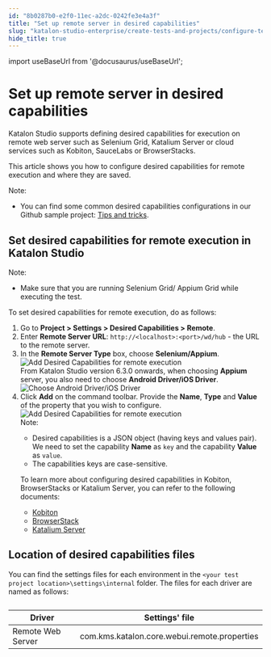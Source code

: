 ```yaml
---
id: "8b0287b0-e2f0-11ec-a2dc-0242fe3e4a3f"
title: "Set up remote server in desired capabilities"
slug: "katalon-studio-enterprise/create-tests-and-projects/configure-test-cases/desired-capabilities/set-up-remote-server-in-desired-capabilities"
hide_title: true
---
```

import useBaseUrl from '@docusaurus/useBaseUrl';


# <a id="id" class="anchor_top_offset"/><a id="ariaid-title1" class="anchor_top_offset"/>Set up remote server in desired capabilities

<p xmlns="http://www.w3.org/1999/xhtml" className="p">Katalon Studio supports defining desired capabilities for execution on remote web server such as Selenium Grid, Katalium Server or cloud services such as Kobiton, SauceLabs or BrowserStacks.</p> 
<p xmlns="http://www.w3.org/1999/xhtml" className="p">This article shows you how to configure desired capabilities for remote execution and where they are saved.</p> 
<div xmlns="http://www.w3.org/1999/xhtml" className="p"><div className="note note note_note"><span className="note__title">Note:</span> <ul className="ul"><li className="li"><p className="p">You can find some common desired capabilities configurations in our Github sample project: <a className="xref j-external-link" href="https://github.com/katalon-studio-samples/tips-and-tricks" target="_blank">Tips and tricks</a>.</p></li></ul></div></div>

## <a id="task-8626" class="anchor_top_offset"/>Set desired capabilities for remote execution in Katalon Studio

<section xmlns="http://www.w3.org/1999/xhtml" className="section context"><div className="note note note_note"><span className="note__title">Note:</span> <ul className="ul"><li className="li"><p className="p">Make sure that you are running Selenium Grid/ Appium Grid while executing the test.</p></li></ul></div><p className="p">To set desired capabilities for remote execution, do as follows:</p></section> 
<ol xmlns="http://www.w3.org/1999/xhtml" className="ol steps"><li className="li step stepexpand"><span className="ph cmd">Go to <strong className="ph b">Project &gt; Settings &gt; Desired Capabilities &gt; Remote</strong>.</span></li><li className="li step stepexpand"><span className="ph cmd">Enter <strong className="ph b">Remote Server URL</strong>: <code className="ph codeph">http://&lt;localhost&gt;:&lt;port&gt;/wd/hub</code> - the URL to the remote server.</span></li><li className="li step stepexpand"><span className="ph cmd">In the <strong className="ph b">Remote Server Type</strong> box, choose <strong className="ph b">Selenium/Appium</strong>.</span><div className="itemgroup info"><img className="image" src={useBaseUrl("/8b274dc0-e2f0-11ec-a2dc-0242fe3e4a3f.png")} alt="Add Desired Capabilities for remote execution" /></div><div className="itemgroup info">From Katalon Studio version 6.3.0 onwards, when choosing <strong className="ph b">Appium</strong> server, you also need to choose <strong className="ph b">Android Driver/iOS Driver</strong>.</div><div className="itemgroup info"><img className="image" src={useBaseUrl("/8b2ddd70-e2f0-11ec-a2dc-0242fe3e4a3f.png")} alt="Choose Android Driver/iOS Driver" /></div></li><li className="li step stepexpand"><span className="ph cmd">Click <strong className="ph b">Add</strong> on the command toolbar. Provide the <strong className="ph b">Name</strong>, <strong className="ph b">Type</strong> and <strong className="ph b">Value</strong> of the property that you wish to configure.</span><div className="itemgroup info"><img className="image" src={useBaseUrl("/8b341f00-e2f0-11ec-a2dc-0242fe3e4a3f.png")} alt="Add Desired Capabilities for remote execution" /></div><div className="itemgroup info"><div className="note note note_note"><span className="note__title">Note:</span> <ul className="ul"><li className="li">Desired capabilities is a JSON object (having keys and values pair). We need to set the capability <strong className="ph b">Name</strong> as <code className="ph codeph">key</code> and the capability <strong className="ph b">Value</strong> as <code className="ph codeph">value</code>.</li><li className="li">The capabilities keys are case-sensitive.</li></ul></div></div><div className="itemgroup info"><p className="p">To learn more about configuring desired capabilities in Kobiton, BrowserStacks or Katalium Server, you can refer to the following documents:</p><ul className="ul"><li className="li"><a className="xref" href="/docs/katalon-studio-enterprise/integration/kobiton-integration#id_2">Kobiton</a></li><li className="li"><a className="xref" href="/docs/katalon-studio-enterprise/integration/browserstack-integration">BrowserStack</a></li><li className="li"><a className="xref" href="/docs/katalium-server/katalium-server---execute-katalon-studios-scripts-on-remote-machines">Katalium Server</a></li></ul></div></li></ol> 

## <a id="concept-1585" class="anchor_top_offset"/>Location of desired capabilities files

<p xmlns="http://www.w3.org/1999/xhtml" className="p">You can find the settings files for each environment in the <code className="ph codeph">&lt;your test project location&gt;\settings\internal</code> folder. The files for each driver are named as follows:</p> 
<table xmlns="http://www.w3.org/1999/xhtml" className="table"><caption /><colgroup><col /><col /></colgroup><thead className="thead"><tr className><th className="entry anchor_top_offset" id="concept-1585__entry__1">Driver</th>       <th className="entry anchor_top_offset" id="concept-1585__entry__2">Settings' file</th></tr></thead><tbody className="tbody"><tr className><td className="entry" headers="concept-1585__entry__1 concept-1585__entry__2 ">Remote Web Server</td>       <td className="entry" headers="concept-1585__entry__1 concept-1585__entry__2 ">com.kms.katalon.core.webui.remote.properties</td></tr></tbody></table> 
